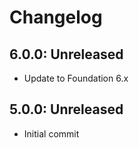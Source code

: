 # Changelog

## 6.0.0: Unreleased

- Update to Foundation 6.x

## 5.0.0: Unreleased

- Initial commit
